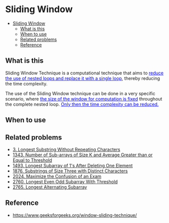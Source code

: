 # Sliding Window

- [Sliding Window](#sliding-window)
  - [What is this](#what-is-this)
  - [When to use](#when-to-use)
  - [Related problems](#related-problems)
  - [Reference](#reference)


## What is this
Sliding Window Technique is a computational technique that aims to <span style="color:blue"><u>reduce the use of nested loops and replace it with a single loop</u></span>, thereby reducing the time complexity.

The use of the Sliding Window technique can be done in a very specific scenario, where <span style="color:blue"><u>the size of the window for computation is fixed</u></span> throughout the complete nested loop. <span style="color:blue"><u>Only then the time complexity can be reduced.</u></span>

## When to use

## Related problems
- [3. Longest Substring Without Repeating Characters](https://leetcode.com/problems/longest-substring-without-repeating-characters/)
- [1343. Number of Sub-arrays of Size K and Average Greater than or Equal to Threshold](https://leetcode.com/problems/number-of-sub-arrays-of-size-k-and-average-greater-than-or-equal-to-threshol/)
- [1493. Longest Subarray of 1's After Deleting One Element](https://leetcode.com/problems/longest-subarray-of-1s-after-deleting-one-element/)
- [1876. Substrings of Size Three with Distinct Characters](https://leetcode.com/problems/substrings-of-size-three-with-distinct-characters/)
- [2024. Maximize the Confusion of an Exam](https://leetcode.com/problems/maximize-the-confusion-of-an-exam/)
- [2760. Longest Even Odd Subarray With Threshold](https://leetcode.com/problems/longest-even-odd-subarray-with-threshold/)
- [2765. Longest Alternating Subarray](https://leetcode.com/problems/longest-alternating-subarray/)

## Reference
- https://www.geeksforgeeks.org/window-sliding-technique/


